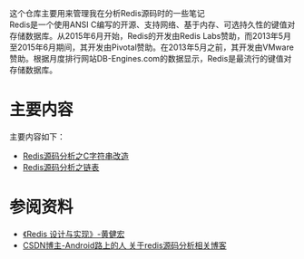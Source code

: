 这个仓库主要用来管理我在分析Redis源码时的一些笔记  
Redis是一个使用ANSI C编写的开源、支持网络、基于内存、可选持久性的键值对存储数据库。从2015年6月开始，Redis的开发由Redis Labs赞助，而2013年5月至2015年6月期间，其开发由Pivotal赞助。在2013年5月之前，其开发由VMware赞助。根据月度排行网站DB-Engines.com的数据显示，Redis是最流行的键值对存储数据库。  

# 主要内容
主要内容如下：
* [Redis源码分析之C字符串改造](https://github.com/xiethon/Redis-3.0/blob/master/doc/Redis源码分析-C字符串改造.md)  
* [Redis源码分析之链表](https://github.com/xiethon/Redis-3.0/blob/master/doc/Redis源码分析-链表.md) 


# 参阅资料
* [《Redis 设计与实现》-黄健宏](http://redisbook.com/)
* [CSDN博主-Android路上的人 关于redis源码分析相关博客](http://blog.csdn.net/androidlushangderen/article/details/39803337)
